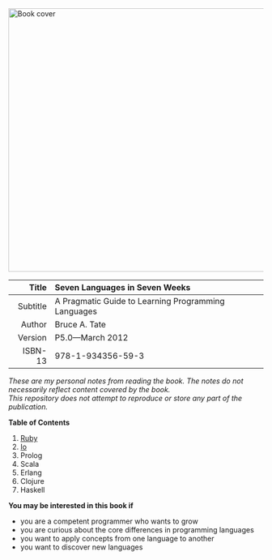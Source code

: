 <img width="520" alt="Book cover" src="https://cloud.githubusercontent.com/assets/497458/13724579/fcff670e-e881-11e5-85b3-850f714c44da.png">

| Title    | Seven Languages in Seven Weeks                      |
| -------: | :-------------------------------------------------- |
| Subtitle | A Pragmatic Guide to Learning Programming Languages |
| Author   | Bruce A. Tate                                       |
| Version  | P5.0—March 2012                                     |
| ISBN-13  | 978-1-934356-59-3                                   |

_These are my personal notes from reading the book.
The notes do not necessarily reflect content covered by the book.  
This repository does not attempt to reproduce or store any part of the publication._

**Table of Contents**

1. [Ruby](ruby)
1. [Io](io)
1. Prolog
1. Scala
1. Erlang
1. Clojure
1. Haskell

**You may be interested in this book if**
- you are a competent programmer who wants to grow
- you are curious about the core differences in programming languages
- you want to apply concepts from one language to another
- you want to discover new languages
